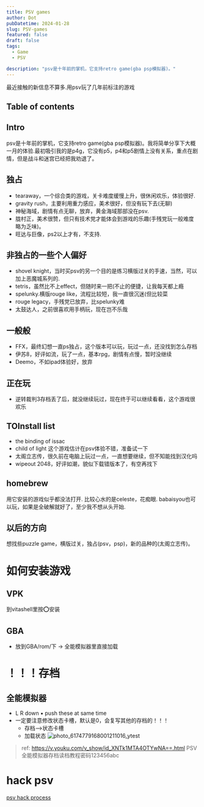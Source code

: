 ```yaml
---
title: PSV games
author: Dot
pubDatetime: 2024-01-28
slug: PSV-games
featured: false
draft: false
tags:
  - Game
  - PSV

description: "psv是十年前的掌机，它支持retro game(gba psp模拟器)。"
---
```


最近接触的新信息不算多.用psv玩了几年前标注的游戏

## Table of contents

## Intro

psv是十年前的掌机，它支持retro game(gba psp模拟器)。我将简单分享下大概一月的体验.最初吸引我的是p4g，它没有p5，p4和p5剧情上没有关系，重点在剧情，但是战斗和迷宫已经把我劝退了。

## 独占

- tearaway，一个综合类的游戏，关卡难度缓慢上升，很休闲欢乐，体验很好.
- gravity rush，主要利用重力感应，美术很好，但没有玩下去(无聊)
- 神秘海域，剧情有点无聊，放弃，黄金海域那部没在psv.
- 胧村正，美术很赞，但只有技术党才能体会到游戏的乐趣(手残党玩一般难度略为乏味)。
- 旺达与巨像，ps2以上才有，不支持.

## 非独占的一些个人偏好

- shovel knight，当时买psv的另一个目的是练习横版过关的手速，当然，可以加上恶魔城系列的.
- tetris，虽然比不上effect，但随时来一把(不止的便捷，让我每天都上瘾
- spelunky.横版rouge like，流程比较短，我一直很沉迷(但比较菜
- rouge legacy，手残党已放弃，比spelunky难
- 太鼓达人，之前很喜欢用手柄玩，现在岂不乐哉

## 一般般

- FFX，最终幻想一直ps独占，这个版本可以玩，玩过一点，还没找到怎么存档
- 伊苏8，好评如流，玩了一点，基本rpg，剧情有点慢，暂时没继续
- Deemo，不如ipad体验好，放弃

## 正在玩

- 逆转裁判3存档丢了后，就没继续玩过，现在终于可以继续看看，这个游戏很欢乐

## TOInstall list

- the binding of issac
- child of light 这个游戏估计在psv体验不错，准备试一下
- 太阁立志传，很久前在电脑上玩过一点，一直想要继续，但不知能找到汉化吗
- wipeout 2048，好评如潮，貌似下载错版本了，有空再找下

## homebrew

用它安装的游戏似乎都没法打开.
比较心水的是celeste，花痴眼.
babaisyou也可以玩，如果是全破解就好了，至少我不想从头开始.

## 以后的方向

想找些puzzle game，横版过关，独占(psv，psp)，新的品种的(太阁立志传)。

# 如何安装游戏

## VPK

到vitashell里按⭕️安装

## GBA

- 放到GBA/rom/下 -> 全能模拟器里直接加载

# ！！！存档

## 全能模拟器

- L R down ▪️ push these at same time
- 一定要注意修改状态卡槽，默认是0，会复写其他的存档的！！！
  - 存档-->状态卡槽
  - 加载状态
    ![photo_6174779168001211016_ytest](https://cdn.jsdelivr.net/gh/h3x311/upic@main/LC3/2024/photo_6174779168001211016_ytest.jpg)

> ref: https://v.youku.com/v_show/id_XNTk1MTA4OTYwNA==.html PSV全能模拟器存档读档教程密码123456abc

# hack psv

[psv hack process](https://www.youtube.com/watch?v=Hiq-ttpU6bU)
